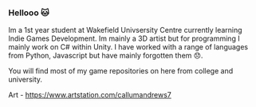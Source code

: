 ### Hellooo 🐱

Im a 1st year student at Wakefield Univsersity Centre currently learning Indie Games Development. Im mainly a 3D artist 
but for programming I mainly work on C# within Unity. I have worked with a range of languages from Python, 
Javascript but have mainly forgotten them 😞.

You will find most of my game repositories on here from college and university.

Art - https://www.artstation.com/callumandrews7

<!--
**Cizzy1/Cizzy1** is a ✨ _special_ ✨ repository because its `README.md` (this file) appears on your GitHub profile.

Here are some ideas to get you started:

- 🔭 I’m currently working on ...
- 🌱 I’m currently learning ...
- 👯 I’m looking to collaborate on ...
- 🤔 I’m looking for help with ...
- 💬 Ask me about ...
- 📫 How to reach me: ...
- 😄 Pronouns: ...
- ⚡ Fun fact: ...
-->
